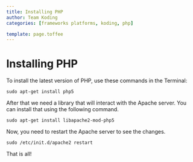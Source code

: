 ```yaml
---
title: Installing PHP
author: Team Koding
categories: [frameworks platforms, koding, php]

template: page.toffee
---
```


# Installing PHP

To install the latest version of PHP, use these commands in the Terminal:

```
sudo apt-get install php5
```

After that we need a library that will interact with the Apache server. You can install that using the following command.

```
sudo apt-get install libapache2-mod-php5
```

Now, you need to restart the Apache server to see the changes.

```
sudo /etc/init.d/apache2 restart
```
That is all!
